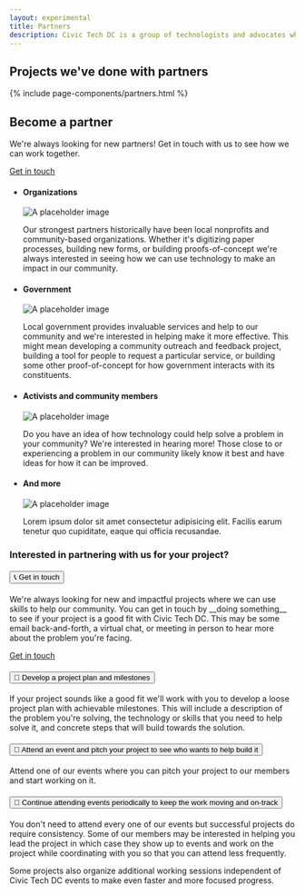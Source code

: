 ```yaml
---
layout: experimental
title: Partners
description: Civic Tech DC is a group of technologists and advocates who volunteer their skills and time to improve community conditions and local civic issues. We partner with local nonprofits, community-based organizations, and government to help them solve problems using technology.
---
```


## Projects we've done with partners

{% include page-components/partners.html %}

## Become a partner

We're always looking for new partners! Get in touch with us to see how we can work together.

<a href="mailto:hello@civictechdc.org" target="_blank" class="usa-button">Get in touch</a>

<div class="grid-container display-flex flex-column measure-6">
<div class="grid-row grid-gap-lg">
        <ul class="usa-card-group usa-list">
            <li class="usa-card tablet-lg:grid-col-6 grid-col-6">
                <div class="usa-card__container">
                <div class="usa-card__header">
                    <h4 class="usa-card__heading">Organizations</h4>
                </div>
                <div class="usa-card__media">
                    <div class="usa-card__img">
                    <img
                        src="https://designsystem.digital.gov/img/introducing-uswds-2-0/built-to-grow--alt.jpg"
                        alt="A placeholder image"
                    />
                    </div>
                </div>
                <div class="usa-card__body">
                    <p>
        Our strongest partners historically have been local nonprofits and community-based organizations. Whether it's digitizing paper processes, building new forms, or building proofs-of-concept we're always interested in seeing how we can use technology to make an impact in our community.
                    </p>
                </div>
                </div>
            </li>
            <li class="usa-card tablet-lg:grid-col-6 grid-col-6">
                <div class="usa-card__container">
                <div class="usa-card__header">
                    <h4 class="usa-card__heading">Government</h4>
                </div>
                <div class="usa-card__media">
                    <div class="usa-card__img">
                    <img
                        src="https://designsystem.digital.gov/img/introducing-uswds-2-0/built-to-grow--alt.jpg"
                        alt="A placeholder image"
                    />
                    </div>
                </div>
                <div class="usa-card__body">
                    <p>
        Local government provides invaluable services and help to our community and we're interested in helping make it more effective. This might mean developing a community outreach and feedback project, building a tool for people to request a particular service, or building some other proof-of-concept for how government interacts with its constituents.
                    </p>
                </div>
                </div>
            </li>
            <li class="usa-card tablet-lg:grid-col-6 grid-col-6">
                <div class="usa-card__container">
                <div class="usa-card__header">
                    <h4 class="usa-card__heading">Activists and community members</h4>
                </div>
                <div class="usa-card__media">
                    <div class="usa-card__img">
                    <img
                        src="https://designsystem.digital.gov/img/introducing-uswds-2-0/built-to-grow--alt.jpg"
                        alt="A placeholder image"
                    />
                    </div>
                </div>
                <div class="usa-card__body">
                    <p>
        Do you have an idea of how technology could help solve a problem in your community? We're interested in hearing more! Those close to or experiencing a problem in our community likely know it best and have ideas for how it can be improved.
                    </p>
                </div>
                </div>
            </li>
            <li class="usa-card tablet-lg:grid-col-6 grid-col-6">
                <div class="usa-card__container">
                <div class="usa-card__header">
                    <h4 class="usa-card__heading">And more</h4>
                </div>
                <div class="usa-card__media">
                    <div class="usa-card__img">
                    <img
                        src="https://designsystem.digital.gov/img/introducing-uswds-2-0/built-to-grow--alt.jpg"
                        alt="A placeholder image"
                    />
                    </div>
                </div>
                <div class="usa-card__body">
                    <p>
                    Lorem ipsum dolor sit amet consectetur adipisicing elit. Facilis earum
                    tenetur quo cupiditate, eaque qui officia recusandae.
                    </p>
                </div>
                </div>
            </li>
        </ul>
    </div>
</div>

### Interested in partnering with us for your project?

<div class="usa-accordion usa-accordion--multiselectable" data-allow-multiple>
  <h4 class="usa-accordion__heading">
    <button
      type="button"
      class="usa-accordion__button"
      aria-expanded="true"
      aria-controls="m-a1"
    >
      📞 Get in touch
    </button>
  </h4>
  <div id="m-a1" class="usa-accordion__content usa-prose">
    <p>
            We're always looking for new and impactful projects where we can use skills to help our community. You can get in touch by __doing something__ to see if your project is a good fit with Civic Tech DC. This may be some email back-and-forth, a virtual chat, or meeting in person to hear more about the problem you're facing.
    </p>
    <a href="mailto:hello@civictechdc.org" target="_blank" class="usa-button">Get in touch</a>
  </div>
  <h4 class="usa-accordion__heading">
    <button
      type="button"
      class="usa-accordion__button"
      aria-expanded="false"
      aria-controls="m-a2"
    >
      📜 Develop a project plan and milestones
    </button>
  </h4>
  <div id="m-a2" class="usa-accordion__content usa-prose">
    <p>
            If your project sounds like a good fit we'll work with you to develop a loose project plan with achievable milestones. This will include a description of the problem you're solving, the technology or skills that you need to help solve it, and concrete steps that will build towards the solution.
    </p>
  </div>
  <h4 class="usa-accordion__heading">
    <button
      type="button"
      class="usa-accordion__button"
      aria-expanded="false"
      aria-controls="m-a3"
    >
      🎤 Attend an event and pitch your project to see who wants to help build it
    </button>
  </h4>
  <div id="m-a3" class="usa-accordion__content usa-prose">
    <p>
            Attend one of our events where you can pitch your project to our members and start working on it.
    </p>
  </div>
  <h4 class="usa-accordion__heading">
    <button
      type="button"
      class="usa-accordion__button"
      aria-expanded="false"
      aria-controls="m-a4"
    >
      🏁 Continue attending events periodically to keep the work moving and on-track
    </button>
  </h4>
  <div id="m-a4" class="usa-accordion__content usa-prose">
    <p>
            You don't need to attend every one of our events but successful projects do require consistency. Some of our members may be interested in helping you lead the project in which case they show up to events and work on the project while coordinating with you so that you can attend less frequently.
    </p>
    <p>
            Some projects also organize additional working sessions independent of Civic Tech DC events to make even faster and more focused progress.
    </p>

  </div>
</div>
